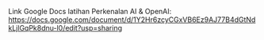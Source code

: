 Link Google Docs latihan Perkenalan AI & OpenAI:
https://docs.google.com/document/d/1Y2Hr6zcyCGxVB6Ez9AJ77B4dGtNdkLjlGqPk8dnu-l0/edit?usp=sharing